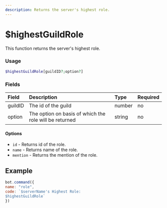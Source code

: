 ```yaml
---
description: Returns the server's highest role.
---
```

# $highestGuildRole

This function returns the server's highest role.

### Usage
```php
$highestGuildRole[guildID?;option?]
```

### Fields

| Field | Description | Type | Required |
| :--- | :--- | :--- | :--- |
| guildID | The id of the guild | number | no |
| option | The option on basis of which the role will be returned | string | no |

#### Options
- `id` - Returns id of the role.
- `name` - Returns name of the role.
- `mention` - Returns the mention of the role.

## Example

```javascript
bot.command({
name: "role", 
code: `$serverName's Highest Role:
$highestGuildRole`
})
```

